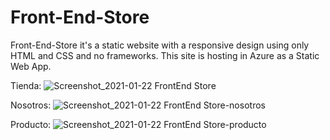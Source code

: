 # Front-End-Store
Front-End-Store it's a static website with a responsive design using only HTML and CSS and no frameworks. This site is hosting in Azure as a Static Web App.

Tienda:
![Screenshot_2021-01-22 FrontEnd Store](https://user-images.githubusercontent.com/46696166/105619186-0c2a0700-5da5-11eb-9bfd-a58c17e1a7e0.jpg)

Nosotros:
![Screenshot_2021-01-22 FrontEnd Store-nosotros](https://user-images.githubusercontent.com/46696166/105619202-24018b00-5da5-11eb-8f3b-e01f045a38fd.png)

Producto:
![Screenshot_2021-01-22 FrontEnd Store-producto](https://user-images.githubusercontent.com/46696166/105619232-472c3a80-5da5-11eb-99dc-98fb2f09c50d.png)
